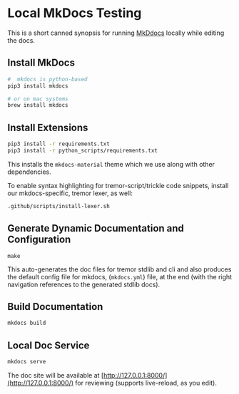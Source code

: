 # Local MkDocs Testing

This is a short canned synopsis for running [MkDdocs](https://www.mkdocs.org/) locally while editing the docs.

## Install MkDocs

```bash
#  mkdocs is python-based
pip3 install mkdocs

# or on mac systems
brew install mkdocs
```

## Install Extensions

```bash
pip3 install -r requirements.txt
pip3 install -r python_scripts/requirements.txt
```

This installs the `mkdocs-material` theme which we use along with other dependencies.

To enable syntax highlighting for tremor-script/trickle code snippets, install our mkdocs-specific, tremor lexer, as well:

```bash
.github/scripts/install-lexer.sh
```

## Generate Dynamic Documentation and Configuration

```
make
```

This auto-generates the doc files for tremor stdlib and cli and also produces the default config file for mkdocs, (`mkdocs.yml`) file, at the end (with the right navigation references to the generated stdlib docs).

## Build Documentation

```bash
mkdocs build
```

## Local Doc Service

```bash
mkdocs serve
```

The doc site will be available at [http://127.0.0.1:8000/](http://127.0.0.1:8000/) for reviewing (supports live-reload, as you edit).

